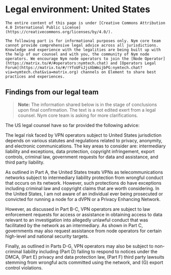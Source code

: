 # Legal environment: United States

```admonish info
The entire content of this page is under [Creative Commons Attribution 4.0 International Public License](https://creativecommons.org/licenses/by/4.0/).
```

```admonish warning
The following part is for informational purposes only. Nym core team cannot provide comprehensive legal advice across all jurisdictions. Knowledge and experience with the legalities are being built up with the help of our counsel and with you, the community of Nym node operators. We encourage Nym node operators to join the [Node Operator](https://matrix.to/#/#operators:nymtech.chat) and [Operators Legal Forum](https://matrix.to/#/!YfoUFsJjsXbWmijbPG:nymtech.chat?via=nymtech.chat&via=matrix.org) channels on Element to share best practices and experiences.
```

## Findings from our legal team

> **Note:** The information shared below is in the stage of conclusions upon final confirmation. The text is a not edited exert from a legal counsel. Nym core team is asking for more clarifications. 

The US legal counsel have so far provided the following advice:

The legal risk faced by VPN operators subject to United States jurisdiction depends on various statutes and regulations related to privacy, anonymity, and electronic communications. The key areas to consider are: intermediary liability and exceptions, data protection, copyright infringement, export controls, criminal law, government requests for data and assistance, and third party liability.

As outlined in Part A, the United States treats VPNs as telecommunications networks subject to intermediary liability protection from wrongful conduct that occurs on its network. However, such protections do have exceptions including criminal law and copyright claims that are worth considering. In the United States, I am not aware of an individual ever being prosecuted or convicted for running a node for a dVPN or a Privacy Enhancing Network.

However, as discussed in Part B-C, VPN operators are subject to law enforcement requests for access or assistance in obtaining access to data relevant to an investigation into allegedly unlawful conduct that was facilitated by the network as an intermediary. As shown in Part C, governments may also request assistance from node operators for certain high-level and national security targets.

Finally, as outlined in Parts D-G, VPN operators may also be subject to non-criminal liability including (Part D) failing to respond to notices under the DMCA, (Part E) privacy and data protection law, (Part F) third party lawsuits stemming from wrongful acts committed using the network, and (G) export control violations.


